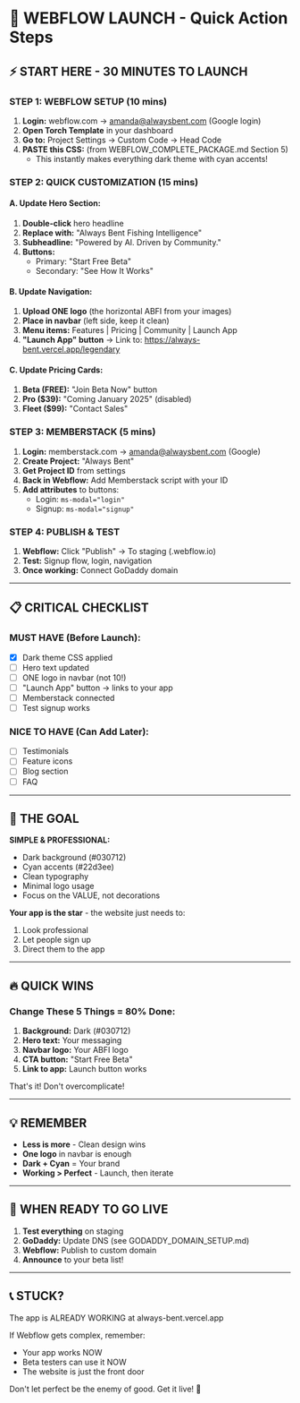 # 🚀 WEBFLOW LAUNCH - Quick Action Steps

## ⚡ START HERE - 30 MINUTES TO LAUNCH

### STEP 1: WEBFLOW SETUP (10 mins)
1. **Login:** webflow.com → amanda@alwaysbent.com (Google login)
2. **Open Torch Template** in your dashboard
3. **Go to:** Project Settings → Custom Code → Head Code
4. **PASTE this CSS:** (from WEBFLOW_COMPLETE_PACKAGE.md Section 5)
   - This instantly makes everything dark theme with cyan accents!

### STEP 2: QUICK CUSTOMIZATION (15 mins)

#### A. Update Hero Section:
1. **Double-click** hero headline
2. **Replace with:** "Always Bent Fishing Intelligence"
3. **Subheadline:** "Powered by AI. Driven by Community."
4. **Buttons:** 
   - Primary: "Start Free Beta" 
   - Secondary: "See How It Works"

#### B. Update Navigation:
1. **Upload ONE logo** (the horizontal ABFI from your images)
2. **Place in navbar** (left side, keep it clean)
3. **Menu items:** Features | Pricing | Community | Launch App
4. **"Launch App" button** → Link to: https://always-bent.vercel.app/legendary

#### C. Update Pricing Cards:
1. **Beta (FREE):** "Join Beta Now" button
2. **Pro ($39):** "Coming January 2025" (disabled)
3. **Fleet ($99):** "Contact Sales"

### STEP 3: MEMBERSTACK (5 mins)
1. **Login:** memberstack.com → amanda@alwaysbent.com (Google)
2. **Create Project:** "Always Bent"
3. **Get Project ID** from settings
4. **Back in Webflow:** Add Memberstack script with your ID
5. **Add attributes** to buttons:
   - Login: `ms-modal="login"`
   - Signup: `ms-modal="signup"`

### STEP 4: PUBLISH & TEST
1. **Webflow:** Click "Publish" → To staging (.webflow.io)
2. **Test:** Signup flow, login, navigation
3. **Once working:** Connect GoDaddy domain

---

## 📋 CRITICAL CHECKLIST

### MUST HAVE (Before Launch):
- [x] Dark theme CSS applied
- [ ] Hero text updated
- [ ] ONE logo in navbar (not 10!)
- [ ] "Launch App" button → links to your app
- [ ] Memberstack connected
- [ ] Test signup works

### NICE TO HAVE (Can Add Later):
- [ ] Testimonials
- [ ] Feature icons
- [ ] Blog section
- [ ] FAQ

---

## 🎯 THE GOAL

**SIMPLE & PROFESSIONAL:**
- Dark background (#030712)
- Cyan accents (#22d3ee)
- Clean typography
- Minimal logo usage
- Focus on the VALUE, not decorations

**Your app is the star** - the website just needs to:
1. Look professional
2. Let people sign up
3. Direct them to the app

---

## 🔥 QUICK WINS

### Change These 5 Things = 80% Done:
1. **Background:** Dark (#030712)
2. **Hero text:** Your messaging
3. **Navbar logo:** Your ABFI logo
4. **CTA button:** "Start Free Beta"
5. **Link to app:** Launch button works

That's it! Don't overcomplicate!

---

## 💡 REMEMBER

- **Less is more** - Clean design wins
- **One logo** in navbar is enough
- **Dark + Cyan** = Your brand
- **Working > Perfect** - Launch, then iterate

---

## 🚨 WHEN READY TO GO LIVE

1. **Test everything** on staging
2. **GoDaddy:** Update DNS (see GODADDY_DOMAIN_SETUP.md)
3. **Webflow:** Publish to custom domain
4. **Announce** to your beta list!

---

## 📞 STUCK?

The app is ALREADY WORKING at always-bent.vercel.app

If Webflow gets complex, remember:
- Your app works NOW
- Beta testers can use it NOW
- The website is just the front door

Don't let perfect be the enemy of good. Get it live! 🎣
